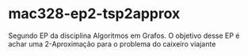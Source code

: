 # mac328-ep2-tsp2approx

Segundo EP da disciplina Algoritmos em Grafos.
O objetivo desse EP é achar uma 2-Aproximação para o problema do caixeiro viajante

